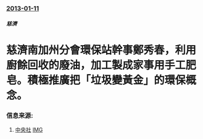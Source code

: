 ### [2013-01-11](/news/2013/01/11/index.md)

##### 慈濟
# 慈濟南加州分會環保站幹事鄭秀春，利用廚餘回收的廢油，加工製成家事用手工肥皂。積極推廣把「垃圾變黃金」的環保概念。




### 信息来源:

1. [中央社](https://web.archive.org/web/20160304104606/http://www.cna.com.tw/News/aOPL/201301120005-1.aspx) [IMG](https://web.archive.org/web/20160304104606im_/http://img1.cna.com.tw/www/WebPhotos/800/20130112/50415167.jpg)
